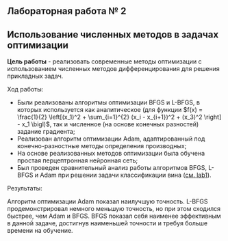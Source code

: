 ## Лабораторная работа № 2
## Использование численных методов в задачах оптимизации 
**Цель работы** - реализовать современные методы оптимизации с использованием численных методов дифференцирования для решения прикладных задач.

Ход работы: 
- Были реализованы алгоритмы оптимизации BFGS и L-BFGS, в которых используется как аналитическое 
$\bigr($для функции $f(x) = \frac{1}{2} \left[(x_1)^2 + \sum_{i=1}^{2} (x_i - x_{i+1})^2 + (x_3)^2 \right] - x_1 \bigl)$, так и численное (на основе конечных разностей) задание градиента;
-  Реализован алгоритм оптимизации Adam, адаптированный под конечно-разностные методы определения производных;
- На основе реализованных методов оптимизации была обучена простая перцептронная нейронная сеть;
- Был проведен сравнительный анализ работы алгоритмов BFGS, L-BFGS и Adam при решении задачи классификации вина ([см. lab1](https://github.com/shtykinao/Maths_in_ML/tree/main/lab1)).

Результаты: 

Алгоритм оптимизации Adam показал наилучшую точность. L-BFGS продемонстрировал немного меньшую точность, но при этом сходился быстрее, чем Adam и BFGS. BFGS показал себя наименее эффективным в данной задаче, достигнув наименьшей точности и требуя больше времени на обучение. 